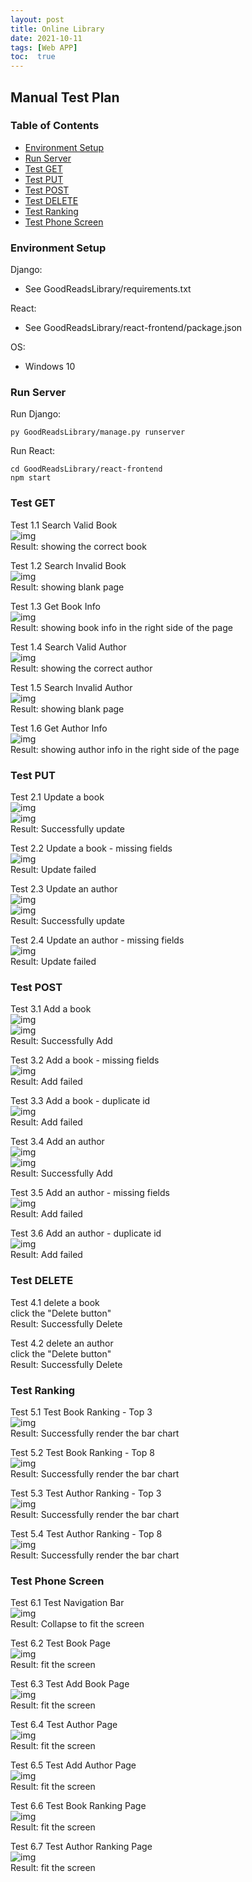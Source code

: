 ```yaml
---
layout: post
title: Online Library
date: 2021-10-11
tags: [Web APP]
toc:  true
---
```


## Manual Test Plan
### Table of Contents
* [Environment Setup](#environment-setup)
* [Run Server](#run-server)
* [Test GET](#test-get)
* [Test PUT](#test-put)
* [Test POST](#test-post)
* [Test DELETE](#test-delete)
* [Test Ranking](#test-ranking)
* [Test Phone Screen](#test-phone-screen)

### Environment Setup  
Django:    
* See GoodReadsLibrary/requirements.txt   
  
React:   
* See GoodReadsLibrary/react-frontend/package.json  

OS:   
* Windows 10   

### Run Server  
Run Django:  
```
py GoodReadsLibrary/manage.py runserver  
```
Run React:  
```
cd GoodReadsLibrary/react-frontend
npm start
```

### Test GET  
Test 1.1 Search Valid Book       
![img](/images/Library/1.1.jpg)     
Result: showing the correct book    

Test 1.2 Search Invalid Book  
![img](/images/Library/1.2.jpg)   
Result: showing blank page   

Test 1.3 Get Book Info   
![img](/images/Library/1.3.jpg)     
Result: showing book info in the right side of the page   

Test 1.4 Search Valid Author      
![img](/images/Library/1.4.jpg)     
Result: showing the correct author    

Test 1.5 Search Invalid Author   
![img](/images/Library/1.5.jpg)   
Result: showing blank page   

Test 1.6 Get Author Info    
![img](/images/Library/1.6.jpg)    
Result: showing author info in the right side of the page  

### Test PUT
Test 2.1 Update a book   
![img](/images/Library/2.1.1.jpg)   
![img](/images/Library/2.1.2.jpg)   
Result: Successfully update    

Test 2.2 Update a book - missing fields   
![img](/images/Library/2.2.jpg)   
Result: Update failed

Test 2.3 Update an author   
![img](/images/Library/2.3.1.jpg)   
![img](/images/Library/2.3.2.jpg)    
Result: Successfully update    

Test 2.4 Update an author - missing fields   
![img](/images/Library/2.4.jpg)   
Result: Update failed     

### Test POST 
Test 3.1 Add a book    
![img](/images/Library/3.1.1.jpg)  
![img](/images/Library/3.1.2.jpg)     
Result: Successfully Add   

Test 3.2 Add a book - missing fields   
![img](/images/Library/3.2.jpg)  
Result: Add failed   

Test 3.3 Add a book - duplicate id   
![img](/images/Library/3.3.jpg)  
Result: Add failed   

Test 3.4 Add an author    
![img](/images/Library/3.4.1.jpg)       
![img](/images/Library/3.4.2.jpg)     
Result: Successfully Add    

Test 3.5 Add an author - missing fields   
![img](/images/Library/3.5.jpg)   
Result: Add failed   

Test 3.6 Add an author - duplicate id   
![img](/images/Library/3.6.jpg)   
Result: Add failed   

### Test DELETE  
Test 4.1 delete a book   
click the "Delete button"  
Result: Successfully Delete   

Test 4.2 delete an author     
click the "Delete button"   
Result: Successfully Delete   

### Test Ranking
Test 5.1 Test Book Ranking - Top 3   
![img](/images/Library/5.1.jpg)   
Result: Successfully render the bar chart   

Test 5.2 Test Book Ranking - Top 8   
![img](/images/Library/5.2.jpg)   
Result: Successfully render the bar chart   

Test 5.3 Test Author Ranking - Top 3   
![img](/images/Library/5.3.jpg)   
Result: Successfully render the bar chart   

Test 5.4 Test Author Ranking - Top 8   
![img](/images/Library/5.4.jpg)   
Result: Successfully render the bar chart   

### Test Phone Screen
Test 6.1 Test Navigation Bar  
![img](/images/Library/6.1.jpg)  
Result: Collapse to fit the screen   

Test 6.2 Test Book Page   
![img](/images/Library/6.2.jpg)   
Result: fit the screen  

Test 6.3 Test Add Book Page   
![img](/images/Library/6.3.jpg)   
Result: fit the screen   

Test 6.4 Test Author Page   
![img](/images/Library/6.4.jpg)   
Result: fit the screen  

Test 6.5 Test Add Author Page   
![img](/images/Library/6.5.jpg)   
Result: fit the screen    

Test 6.6 Test Book Ranking Page  
![img](/images/Library/6.6.jpg)   
Result: fit the screen   

Test 6.7 Test Author Ranking Page   
![img](/images/Library/6.7.jpg)    
Result: fit the screen    